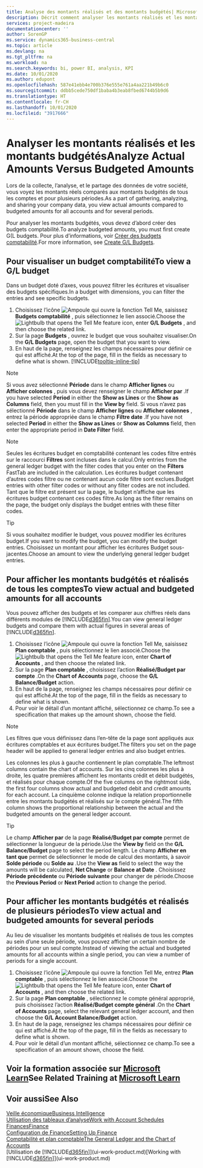 ```yaml
---
title: Analyse des montants réalisés et des montants budgétés| Microsoft Docs
description: Décrit comment analyser les montants réalisés et les montants budgétés.
services: project-madeira
documentationcenter: ''
author: SorenGP
ms.service: dynamics365-business-central
ms.topic: article
ms.devlang: na
ms.tgt_pltfrm: na
ms.workload: na
ms.search.keywords: bi, power BI, analysis, KPI
ms.date: 10/01/2020
ms.author: edupont
ms.openlocfilehash: 587e41ebb4e700b376e555e761a4aa221b49b6c0
ms.sourcegitcommit: ddbb5cede750df1baba4b3eab8fbed6744b5b9d6
ms.translationtype: HT
ms.contentlocale: fr-CH
ms.lasthandoff: 10/01/2020
ms.locfileid: "3917666"
---
```

# <a name="analyze-actual-amounts-versus-budgeted-amounts"></a><span data-ttu-id="cc470-103">Analyser les montants réalisés et les montants budgétés</span><span class="sxs-lookup"><span data-stu-id="cc470-103">Analyze Actual Amounts Versus Budgeted Amounts</span></span>
<span data-ttu-id="cc470-104">Lors de la collecte, l’analyse, et le partage des données de votre société, vous voyez les montants réels comparés aux montants budgétés de tous les comptes et pour plusieurs périodes.</span><span class="sxs-lookup"><span data-stu-id="cc470-104">As a part of gathering, analyzing, and sharing your company data, you view actual amounts compared to budgeted amounts for all accounts and for several periods.</span></span>

<span data-ttu-id="cc470-105">Pour analyser les montants budgétés, vous devez d’abord créer des budgets comptabilité.</span><span class="sxs-lookup"><span data-stu-id="cc470-105">To analyze budgeted amounts, you must first create G(L budgets.</span></span> <span data-ttu-id="cc470-106">Pour plus d’informations, voir [Créer des budgets comptabilité](finance-how-create-budgets.md).</span><span class="sxs-lookup"><span data-stu-id="cc470-106">For more information, see [Create G/L Budgets](finance-how-create-budgets.md).</span></span>

## <a name="to-view-a-gl-budget"></a><span data-ttu-id="cc470-107">Pour visualiser un budget comptabilité</span><span class="sxs-lookup"><span data-stu-id="cc470-107">To view a G/L budget</span></span>
<span data-ttu-id="cc470-108">Dans un budget doté d’axes, vous pouvez filtrer les écritures et visualiser des budgets spécifiques.</span><span class="sxs-lookup"><span data-stu-id="cc470-108">In a budget with dimensions, you can filter the entries and see specific budgets.</span></span>

1. <span data-ttu-id="cc470-109">Choisissez l’icône ![Ampoule qui ouvre la fonction Tell Me](media/ui-search/search_small.png "Dites-moi ce que vous voulez faire"), saisissez **Budgets comptabilité** , puis sélectionnez le lien associé.</span><span class="sxs-lookup"><span data-stu-id="cc470-109">Choose the ![Lightbulb that opens the Tell Me feature](media/ui-search/search_small.png "Tell me what you want to do") icon, enter **G/L Budgets** , and then choose the related link.</span></span>
2. <span data-ttu-id="cc470-110">Sur la page **Budgets** , ouvrez le budget que vous souhaitez visualiser.</span><span class="sxs-lookup"><span data-stu-id="cc470-110">On the **G/L Budgets** page, open the budget that you want to view.</span></span>  
3. <span data-ttu-id="cc470-111">En haut de la page, renseignez les champs nécessaires pour définir ce qui est affiché.</span><span class="sxs-lookup"><span data-stu-id="cc470-111">At the top of the page, fill in the fields as necessary to define what is shown.</span></span> [!INCLUDE[tooltip-inline-tip](includes/tooltip-inline-tip_md.md)]

> [!NOTE]  
>   <span data-ttu-id="cc470-112">Si vous avez sélectionné **Période** dans le champ **Afficher lignes** ou **Afficher colonnes** , puis vous devez renseigner le champ **Afficher par** .</span><span class="sxs-lookup"><span data-stu-id="cc470-112">If you have selected **Period** in either the **Show as Lines** or the **Show as Columns** field, then you must fill in the **View by** field.</span></span> <span data-ttu-id="cc470-113">Si vous n’avez pas sélectionné **Période** dans le champ **Afficher lignes** ou **Afficher colonnes** , entrez la période appropriée dans le champ **Filtre date** .</span><span class="sxs-lookup"><span data-stu-id="cc470-113">If you have not selected **Period** in either the **Show as Lines** or **Show as Columns** field, then enter the appropriate period in **Date Filter** field.</span></span>  

> [!NOTE]  
>   <span data-ttu-id="cc470-114">Seules les écritures budget en comptabilité contenant les codes filtre entrés sur le raccourci **Filtres** sont incluses dans le calcul.</span><span class="sxs-lookup"><span data-stu-id="cc470-114">Only entries from the general ledger budget with the filter codes that you enter on the **Filters** FastTab are included in the calculation.</span></span> <span data-ttu-id="cc470-115">Les écritures budget contenant d’autres codes filtre ou ne contenant aucun code filtre sont exclues.</span><span class="sxs-lookup"><span data-stu-id="cc470-115">Budget entries with other filter codes or without any filter codes are not included.</span></span> <span data-ttu-id="cc470-116">Tant que le filtre est présent sur la page, le budget n’affiche que les écritures budget contenant ces codes filtre.</span><span class="sxs-lookup"><span data-stu-id="cc470-116">As long as the filter remains on the page, the budget only displays the budget entries with these filter codes.</span></span>  

> [!TIP]  
>   <span data-ttu-id="cc470-117">Si vous souhaitez modifier le budget, vous pouvez modifier les écritures budget.</span><span class="sxs-lookup"><span data-stu-id="cc470-117">If you want to modify the budget, you can modify the budget entries.</span></span> <span data-ttu-id="cc470-118">Choisissez un montant pour afficher les écritures Budget sous-jacentes.</span><span class="sxs-lookup"><span data-stu-id="cc470-118">Choose an amount to view the underlying general ledger budget entries.</span></span>

## <a name="to-view-actual-and-budgeted-amounts-for-all-accounts"></a><span data-ttu-id="cc470-119">Pour afficher les montants budgétés et réalisés de tous les comptes</span><span class="sxs-lookup"><span data-stu-id="cc470-119">To view actual and budgeted amounts for all accounts</span></span>  
<span data-ttu-id="cc470-120">Vous pouvez afficher des budgets et les comparer aux chiffres réels dans différents modules de [!INCLUDE[d365fin](includes/d365fin_md.md)].</span><span class="sxs-lookup"><span data-stu-id="cc470-120">You can view general ledger budgets and compare them with actual figures in several areas of [!INCLUDE[d365fin](includes/d365fin_md.md)].</span></span>

1. <span data-ttu-id="cc470-121">Choisissez l’icône ![Ampoule qui ouvre la fonction Tell Me](media/ui-search/search_small.png "Dites-moi ce que vous voulez faire"), saisissez **Plan comptable** , puis sélectionnez le lien associé.</span><span class="sxs-lookup"><span data-stu-id="cc470-121">Choose the ![Lightbulb that opens the Tell Me feature](media/ui-search/search_small.png "Tell me what you want to do") icon, enter **Chart of Accounts** , and then choose the related link.</span></span>  
2. <span data-ttu-id="cc470-122">Sur la page **Plan comptable** , choisissez l’action **Réalisé/Budget par compte** .</span><span class="sxs-lookup"><span data-stu-id="cc470-122">On the **Chart of Accounts** page, choose the **G/L Balance/Budget** action.</span></span>
3. <span data-ttu-id="cc470-123">En haut de la page, renseignez les champs nécessaires pour définir ce qui est affiché.</span><span class="sxs-lookup"><span data-stu-id="cc470-123">At the top of the page, fill in the fields as necessary to define what is shown.</span></span>  
4. <span data-ttu-id="cc470-124">Pour voir le détail d’un montant affiché, sélectionnez ce champ.</span><span class="sxs-lookup"><span data-stu-id="cc470-124">To see a specification that makes up the amount shown, choose the field.</span></span>  

> [!NOTE]  
>   <span data-ttu-id="cc470-125">Les filtres que vous définissez dans l’en-tête de la page sont appliqués aux écritures comptables et aux écritures budget.</span><span class="sxs-lookup"><span data-stu-id="cc470-125">The filters you set on the page header will be applied to general ledger entries and also budget entries.</span></span>

<span data-ttu-id="cc470-126">Les colonnes les plus à gauche contiennent le plan comptable.</span><span class="sxs-lookup"><span data-stu-id="cc470-126">The leftmost columns contain the chart of accounts.</span></span> <span data-ttu-id="cc470-127">Sur les cinq colonnes les plus à droite, les quatre premières affichent les montants crédit et débit budgétés, et réalisés pour chaque compte.</span><span class="sxs-lookup"><span data-stu-id="cc470-127">Of the five columns on the rightmost side, the first four columns show actual and budgeted debit and credit amounts for each account.</span></span> <span data-ttu-id="cc470-128">La cinquième colonne indique la relation proportionnelle entre les montants budgétés et réalisés sur le compte général.</span><span class="sxs-lookup"><span data-stu-id="cc470-128">The fifth column shows the proportional relationship between the actual and the budgeted amounts on the general ledger account.</span></span>  

> [!TIP]  
>   <span data-ttu-id="cc470-129">Le champ **Afficher par** de la page **Réalisé/Budget par compte** permet de sélectionner la longueur de la période.</span><span class="sxs-lookup"><span data-stu-id="cc470-129">Use the **View by** field on the **G/L Balance/Budget** page to select the period length.</span></span> <span data-ttu-id="cc470-130">Le champ **Afficher en tant que** permet de sélectionner le mode de calcul des montants, à savoir **Solde période** ou **Solde au** .</span><span class="sxs-lookup"><span data-stu-id="cc470-130">Use the **View as** field to select the way the amounts will be calculated, **Net Change** or **Balance at Date** .</span></span> <span data-ttu-id="cc470-131">Choisissez **Période précédente** ou **Période suivante** pour changer de période.</span><span class="sxs-lookup"><span data-stu-id="cc470-131">Choose the **Previous Period** or **Next Period** action to change the period.</span></span>  

## <a name="to-view-actual-and-budgeted-amounts-for-several-periods"></a><span data-ttu-id="cc470-132">Pour afficher les montants budgétés et réalisés de plusieurs périodes</span><span class="sxs-lookup"><span data-stu-id="cc470-132">To view actual and budgeted amounts for several periods</span></span>  
<span data-ttu-id="cc470-133">Au lieu de visualiser les montants budgétés et réalisés de tous les comptes au sein d’une seule période, vous pouvez afficher un certain nombre de périodes pour un seul compte.</span><span class="sxs-lookup"><span data-stu-id="cc470-133">Instead of viewing the actual and budgeted amounts for all accounts within a single period, you can view a number of periods for a single account.</span></span>  

1. <span data-ttu-id="cc470-134">Choisissez l’icône ![Ampoule qui ouvre la fonction Tell Me](media/ui-search/search_small.png "Dites-moi ce que vous voulez faire"), entrez **Plan comptable** , puis sélectionnez le lien associé.</span><span class="sxs-lookup"><span data-stu-id="cc470-134">Choose the ![Lightbulb that opens the Tell Me feature](media/ui-search/search_small.png "Tell me what you want to do") icon, enter **Chart of Accounts** , and then choose the related link.</span></span>  
2. <span data-ttu-id="cc470-135">Sur la page **Plan comptable** , sélectionnez le compte général approprié, puis choisissez l’action **Réalisé/Budget compte général** .</span><span class="sxs-lookup"><span data-stu-id="cc470-135">On the **Chart of Accounts** page, select the relevant general ledger account, and then choose the **G/L Account Balance/Budget** action.</span></span>  
3. <span data-ttu-id="cc470-136">En haut de la page, renseignez les champs nécessaires pour définir ce qui est affiché.</span><span class="sxs-lookup"><span data-stu-id="cc470-136">At the top of the page, fill in the fields as necessary to define what is shown.</span></span>   
4. <span data-ttu-id="cc470-137">Pour voir le détail d’un montant affiché, sélectionnez ce champ.</span><span class="sxs-lookup"><span data-stu-id="cc470-137">To see a specification of an amount shown, choose the field.</span></span>  

## <a name="see-related-training-at-microsoft-learn"></a><span data-ttu-id="cc470-138">Voir la formation associée sur [Microsoft Learn](/learn/modules/budgets-exchange-rates-dynamics-365-business-central/index)</span><span class="sxs-lookup"><span data-stu-id="cc470-138">See Related Training at [Microsoft Learn](/learn/modules/budgets-exchange-rates-dynamics-365-business-central/index)</span></span>

## <a name="see-also"></a><span data-ttu-id="cc470-139">Voir aussi</span><span class="sxs-lookup"><span data-stu-id="cc470-139">See Also</span></span>
[<span data-ttu-id="cc470-140">Veille économique</span><span class="sxs-lookup"><span data-stu-id="cc470-140">Business Intelligence</span></span>](bi.md)  
[<span data-ttu-id="cc470-141">Utilisation des tableaux d’analyse</span><span class="sxs-lookup"><span data-stu-id="cc470-141">Work with Account Schedules</span></span>](bi-how-work-account-schedule.md)  
[<span data-ttu-id="cc470-142">Finances</span><span class="sxs-lookup"><span data-stu-id="cc470-142">Finance</span></span>](finance.md)  
[<span data-ttu-id="cc470-143">Configuration de Finance</span><span class="sxs-lookup"><span data-stu-id="cc470-143">Setting Up Finance</span></span>](finance-setup-finance.md)  
[<span data-ttu-id="cc470-144">Comptabilité et plan comptable</span><span class="sxs-lookup"><span data-stu-id="cc470-144">The General Ledger and the Chart of Accounts</span></span>](finance-general-ledger.md)  
<span data-ttu-id="cc470-145">[Utilisation de [!INCLUDE[d365fin](includes/d365fin_md.md)]](ui-work-product.md)</span><span class="sxs-lookup"><span data-stu-id="cc470-145">[Working with [!INCLUDE[d365fin](includes/d365fin_md.md)]](ui-work-product.md)</span></span>  
